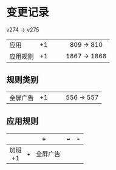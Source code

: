 # 变更记录

v274 -> v275

||||||
|-|:-:|:-:|:-:|:-:|
|应用|+1|||809 -> 810|
|应用规则|+1|||1867 -> 1868|

## 规则类别

||||||
|-|:-:|:-:|:-:|:-:|
|全屏广告|+1|||556 -> 557|

## 应用规则

||+|~|-|
|:-:|-|-|-|
|加班<br>+1|<li>全屏广告|||
